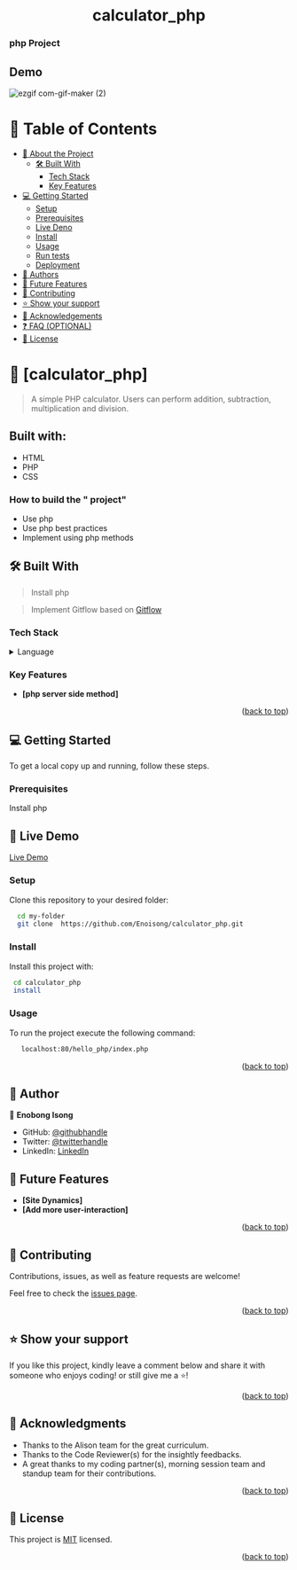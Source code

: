 ﻿ <a name="readme-top"></a>
 <div align="center">
   <h1><b>calculator_php</b></h1>
  </div>

  <h3>php Project</h3>

## Demo

![ezgif com-gif-maker (2)](https://user-images.githubusercontent.com/79658534/205696863-46e540b5-b8a9-4998-8c9a-bbfd3c587c20.gif)

 # 📗 Table of Contents
- [📖 About the Project](#about-project)
  - [🛠 Built With](#built-with)
    - [Tech Stack](#tech-stack) 
    - [Key Features](#key-features) 
- [💻 Getting Started](#getting-started)
  - [Setup](#setup)
  - [Prerequisites](#prerequisites)
  - [Live Deno](#)
  - [Install](#install)
  - [Usage](#usage)
  - [Run tests](#run-tests)
  - [Deployment](#triangular_flag_on_post-deployment)
- [👥 Authors](#authors)
- [🔭 Future Features](#future-features)
- [🤝 Contributing](#contributing)
- [⭐️ Show your support](#support)
- [🙏 Acknowledgements](#acknowledgements)
- [❓ FAQ (OPTIONAL)](#faq)
- [📝 License](#license)

<!-- PROJECT DESCRIPTION -->
# 📖 [calculator_php] <a name="about-project"></a> 

> A simple PHP calculator. Users can perform addition, subtraction, multiplication and division.

## Built with:
* HTML
* PHP
* CSS
 
 ### How to build the " project"

 - Use php
 - Use php best practices
 - Implement using php methods

 ## 🛠 Built With <a name="built-with"></a>

 > Install php

 > Implement Gitflow based on <a href="https://github.com/microverseinc/curriculum-transversal-skills/blob/main/git-github/articles/gitflow.md">Gitflow</a> 

 ### Tech Stack <a name="tech-stack"></a>
 <details>
 <summary>Language</summary>
   <ul>
   <li><a href="#">php</a></li>
   </ul>
  </details>

 ### Key Features <a name="key-features"></a>

  - **[php server side method]**
  
  <p align="right">(<a href="#readme-top">back to top</a>)</p>

 <!-- GETTING STARTED -->

## 💻 Getting Started <a name="getting-started"></a>

To get a local copy up and running, follow these steps.


### Prerequisites

Install php

<!-- LIVE DEMO -->

## 🚀 Live Demo <a name="live-demo"></a>
 
 [Live Demo](   http://localhost/calculator_php/index.php) 

### Setup

Clone this repository to your desired folder:

```sh
  cd my-folder
  git clone  https://github.com/Enoisong/calculator_php.git
```

### Install

Install this project with: 

```sh
 cd calculator_php
 install
```

### Usage

To run the project execute the following command:

```sh
   localhost:80/hello_php/index.php
```
 
<p align="right">(<a href="#readme-top">back to top</a>)</p>

<!-- AUTHORS -->
## 👥 Author <a name="author"></a> 
 
👤 **Enobong Isong**
 - GitHub: [@githubhandle](https://github.com/Enoisong)
- Twitter: [@twitterhandle](https://twitter.com/Enobongmisong)
- LinkedIn: [LinkedIn](https://www.linkedin.com/in/enobong-isong/)
 
## 🔭 Future Features <a name="future-features"></a> 
 
- **[Site Dynamics]**
- **[Add more user-interaction]**

 
<p align="right">(<a href="#readme-top">back to top</a>)</p>

<!-- CONTRIBUTING -->

## 🤝 Contributing <a name="contributing"></a>

Contributions, issues, as well as feature requests are welcome!

Feel free to check the [issues page](../../issues/).

<p align="right">(<a href="#readme-top">back to top</a>)</p>

<!-- SUPPORT -->
## ⭐️ Show your support <a name="support"></a>

If you like this project, kindly leave a comment below and share it with
someone who enjoys coding! or still give me a ⭐️!

<p align="right">(<a href="#readme-top">back to top</a>)</p>

<!-- ACKNOWLEDGEMENTS -->
## 🙏 Acknowledgments <a name="acknowledgements"></a>
 
-	Thanks to the Alison team for the great curriculum.
-	Thanks to the Code Reviewer(s) for the insightly feedbacks.
-	A great thanks to my coding partner(s), morning session team 
    and standup team for their contributions.

<p align="right">(<a href="#readme-top">back to top</a>)</p>
 
## 📝 License <a name="license"></a> 

This project is [MIT](./MIT.md) licensed.

<p align="right">(<a href="#readme-top">back to top</a>)</p>
